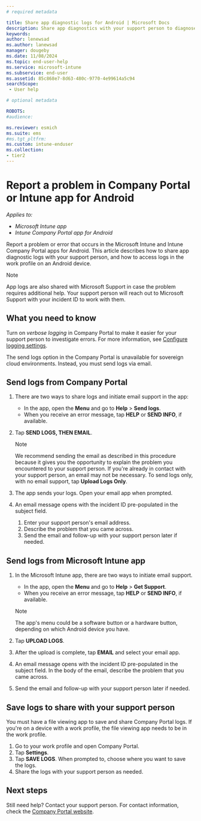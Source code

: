 ```yaml
---
# required metadata

title: Share app diagnostic logs for Android | Microsoft Docs
description: Share app diagnostics with your support person to diagnose a problem with the Microsoft Intune or Company Portal app for Android.  
keywords:
author: lenewsad
ms.author: lanewsad
manager: dougeby
ms.date: 11/08/2024
ms.topic: end-user-help
ms.service: microsoft-intune
ms.subservice: end-user
ms.assetid: 85c868e7-8d63-480c-9770-4e99614a5c94
searchScope:
 - User help

# optional metadata

ROBOTS:  
#audience:

ms.reviewer: esmich  
ms.suite: ems
#ms.tgt_pltfrm:
ms.custom: intune-enduser
ms.collection:
- tier2
---
```



# Report a problem in Company Portal or Intune app for Android   
*Applies to:*
* *Microsoft Intune app*
* *Intune Company Portal app for Android*  

Report a problem or error that occurs in the Microsoft Intune and Intune Company Portal apps for Android. This article describes how to share app diagnostic logs with your support person, and how to access logs in the work profile on an Android device. 

> [!NOTE]
> App logs are also shared with Microsoft Support in case the problem requires additional help. Your support person will reach out to Microsoft Support with your incident ID to work with them.    

## What you need to know  
Turn on _verbose logging_ in Company Portal to make it easier for your support person to investigate errors. For more information, see [Configure logging settings](use-verbose-logging-to-help-your-it-administrator-fix-device-issues-android.md).  

The send logs option in the Company Portal is unavailable for sovereign cloud environments. Instead, you must send logs via email. 

## Send logs from Company Portal      

1. There are two ways to share logs and initiate email support in the app:
   
    * In the app, open the **Menu** and go to **Help** > **Send logs**.    
    * When you receive an error message, tap **HELP** or **SEND INFO**, if available. 
   
1. Tap  **SEND LOGS, THEN EMAIL**.  
   > [!NOTE]
   > We recommend sending the email as described in this procedure because it gives you the opportunity to explain the problem you encountered to your support person. If you're already in contact with your support person, an email may not be necessary. To send logs only, with no email support, tap **Upload Logs Only**.  
1. The app sends your logs. Open your email app when prompted.   
1. An email message opens with the incident ID pre-populated in the subject field. 
    1. Enter your support person's email address. 
    2. Describe the problem that you came across. 
    3. Send the email and follow-up with your support person later if needed. 

## Send logs from Microsoft Intune app   

1. In the Microsoft Intune app, there are two ways to initiate email support.  
    * In the app, open the **Menu** and go to **Help** > **Get Support**.  
    * When you receive an error message, tap **HELP** or **SEND INFO**, if available.  

    > [!NOTE]
    > The app's menu could be a software button or a hardware button, depending on which Android device you have.

1. Tap **UPLOAD LOGS**.  
1. After the upload is complete, tap **EMAIL** and select your email app.  
1. An email message opens with the incident ID pre-populated in the subject field. In the body of the email, describe the problem that you came across. 
1. Send the email and follow-up with your support person later if needed.   

## Save logs to share with your support person
You must have a file viewing app to save and share Company Portal logs. If you're on a device with a work profile, the file viewing app needs to be in the work profile.  

1. Go to your work profile and open Company Portal.  
2. Tap **Settings**.  
3. Tap **SAVE LOGS**. When prompted to, choose where you want to save the logs.  
4. Share the logs with your support person as needed.  

## Next steps  

Still need help? Contact your support person. For contact information, check the [Company Portal website](https://go.microsoft.com/fwlink/?linkid=2010980).
